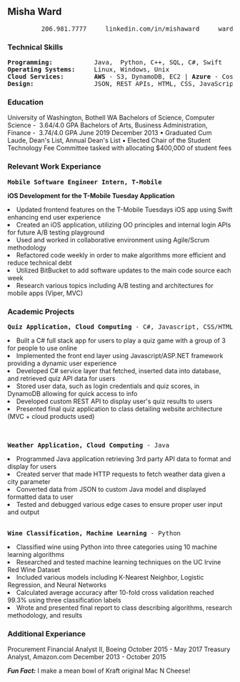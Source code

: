 ## Misha Ward
<pre>
         206.981.7777     linkedin.com/in/mishaward     wardm5@uw.edu     github.com/wardm5
</pre>

### Technical Skills
<pre>
<strong>Programming: </strong>          Java,  Python, C++, SQL, C#, Swift
<strong>Operating Systems: </strong>    Linux, Windows, Unix
<strong>Cloud Services: </strong>       <Strong>AWS</Strong> - S3, DynamoDB, EC2 | <Strong>Azure</Strong> - Cosmos DB, Blob Storage Web 
<strong>Design: </strong>               JSON, REST APIs, HTML, CSS, JavaScript
</pre>

### Education
University of Washington, Bothell WA
Bachelors of Science, ​Computer Science ​- ​ 3.64/4.0 GPA
Bachelors of Arts​, ​Business Administration, Finance ​- ​ 3.74/4.0 GPA
​June 2019 December 2013
▪ Graduated Cum Laude, Dean's List, Annual Dean's List
▪ Elected Chair of the Student Technology Fee Committee ​tasked with allocating $400,000 of student fees

### Relevant Work Experiance
<pre><Strong>Mobile Software Engineer Intern, T-Mobile                                    October 2018 - June 2019</Strong></pre>
<Strong>iOS Development for the T-Mobile Tuesday Application</Strong>
<li>Updated frontend features on the T-Mobile Tuesdays iOS app using Swift enhancing end user experience   </li>
<li>Created an iOS application, utilizing OO principles and internal login APIs for future A/B testing playground </li>
<li>Used and worked in collaborative environment using Agile/Scrum methodology  </li>
<li>Refactored code weekly in order to make algorithms more efficient and reduce technical debt   </li>
<li>Utilized BitBucket to add software updates to the main code source each week  </li>
<li>Research various topics including A/B testing and architectures for mobile apps (Viper, MVC)  </li>

### Academic Projects
<pre><Strong>Quiz Application, Cloud Computing</Strong> - C#, Javascript, CSS/HTML                           <Strong>Fall 2018</Strong></pre>
<li>Built a C# full stack app for users to play a quiz game with a group of 3 for people to use online  </li>
<li>Implemented the front end layer using Javascript/ASP.NET framework providing a dynamic user experience  </li>
<li>Developed C# service layer that fetched, inserted data into database, and retrieved quiz API data for users  </li>
<li>Stored user data, such as login credentials and quiz scores, in DynamoDB allowing for quick access to info  </li>
<li>Developed custom REST API to display user's quiz results to users  </li>
<li>Presented final quiz application to class detailing website architecture (MVC + cloud products used)  </li>
<br></br>
<pre><Strong>Weather Application, Cloud Computing</Strong> - Java                                            <Strong>Fall 2018</Strong></pre>
<li>Programmed Java application retrieving 3rd party API data to format and display for users
<li>Created server that made HTTP requests to fetch weather data given a city parameter
<li>Converted data from JSON to custom Java model and displayed formatted data to user
<li>Tested and debugged various edge cases to ensure proper user input and output
<br></br>
<pre><Strong>Wine Classification, Machine Learning</Strong> - Python                                      <Strong>Summer 2018</Strong></pre>
<li>Classified wine using Python into three categories using 10 machine learning algorithms
<li>Researched and tested machine learning techniques on the UC Irvine Red Wine Dataset
<li>Included various models including K-Nearest Neighbor, Logistic Regression, and Neural Networks
<li>Calculated average accuracy after 10-fold cross validation reached 99.3% using three classification labels
<li>Wrote and presented final report to class describing algorithms, research methodology, and results

### Additional Experiance
Procurement Financial Analyst II, ​Boeing October 2015 - May 2017 
Treasury Analyst, ​Amazon.com December 2013 - October 2015

***Fun Fact:*** I make a mean bowl of Kraft original Mac N Cheese!
